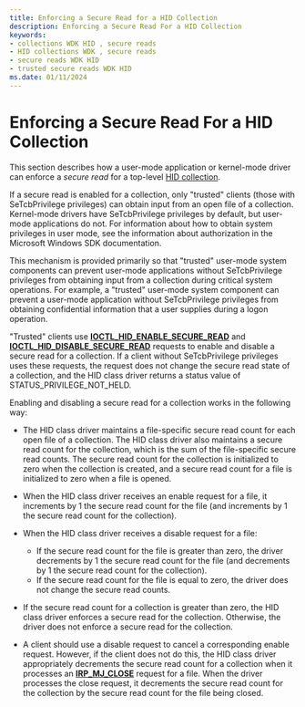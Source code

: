 ```yaml
---
title: Enforcing a Secure Read for a HID Collection
description: Enforcing a Secure Read For a HID Collection
keywords:
- collections WDK HID , secure reads
- HID collections WDK , secure reads
- secure reads WDK HID
- trusted secure reads WDK HID
ms.date: 01/11/2024
---
```


# Enforcing a Secure Read For a HID Collection

This section describes how a user-mode application or kernel-mode driver can enforce a *secure read* for a top-level [HID collection](hid-collections.md).

If a secure read is enabled for a collection, only "trusted" clients (those with SeTcbPrivilege privileges) can obtain input from an open file of a collection. Kernel-mode drivers have SeTcbPrivilege privileges by default, but user-mode applications do not. For information about how to obtain system privileges in user mode, see the information about authorization in the Microsoft Windows SDK documentation.

This mechanism is provided primarily so that "trusted" user-mode system components can prevent user-mode applications without SeTcbPrivilege privileges from obtaining input from a collection during critical system operations. For example, a "trusted" user-mode system component can prevent a user-mode application without SeTcbPrivilege privileges from obtaining confidential information that a user supplies during a logon operation.

"Trusted" clients use [**IOCTL\_HID\_ENABLE\_SECURE\_READ**](/windows-hardware/drivers/ddi/hidclass/ni-hidclass-ioctl_hid_enable_secure_read) and [**IOCTL\_HID\_DISABLE\_SECURE\_READ**](/windows-hardware/drivers/ddi/hidclass/ni-hidclass-ioctl_hid_disable_secure_read) requests to enable and disable a secure read for a collection. If a client without SeTcbPrivilege privileges uses these requests, the request does not change the secure read state of a collection, and the HID class driver returns a status value of STATUS\_PRIVILEGE\_NOT\_HELD.

Enabling and disabling a secure read for a collection works in the following way:

- The HID class driver maintains a file-specific secure read count for each open file of a collection. The HID class driver also maintains a secure read count for the collection, which is the sum of the file-specific secure read counts. The secure read count for the collection is initialized to zero when the collection is created, and a secure read count for a file is initialized to zero when a file is opened.

- When the HID class driver receives an enable request for a file, it increments by 1 the secure read count for the file (and increments by 1 the secure read count for the collection).

- When the HID class driver receives a disable request for a file:
  - If the secure read count for the file is greater than zero, the driver decrements by 1 the secure read count for the file (and decrements by 1 the secure read count for the collection).
  - If the secure read count for the file is equal to zero, the driver does not change the secure read counts.
- If the secure read count for a collection is greater than zero, the HID class driver enforces a secure read for the collection. Otherwise, the driver does not enforce a secure read for the collection.

- A client should use a disable request to cancel a corresponding enable request. However, if the client does not do this, the HID class driver appropriately decrements the secure read count for a collection when it processes an [**IRP\_MJ\_CLOSE**](../kernel/irp-mj-close.md) request for a file. When the driver processes the close request, it decrements the secure read count for the collection by the secure read count for the file being closed.
